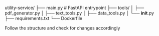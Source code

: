 
utility-service/
├── main.py              # FastAPI entrypoint
├── tools/
│    ├── pdf_generator.py
│    ├── text_tools.py
│    ├── data_tools.py
│    └── __init__.py
├── requirements.txt
└── Dockerfile

Follow the structure and check for changes accordingly
